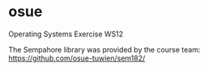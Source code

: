 osue
====

Operating Systems Exercise WS12

The Sempahore library was provided by the course team: https://github.com/osue-tuwien/sem182/
